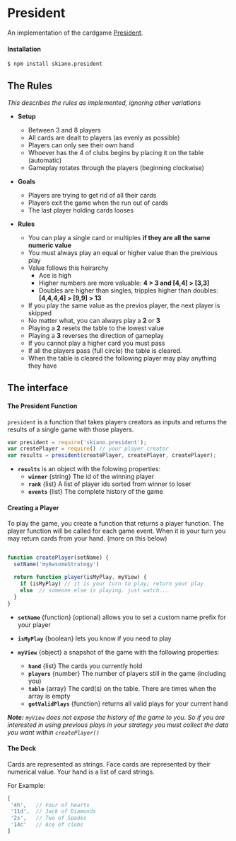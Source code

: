 # President

An implementation of the cardgame [President](https://en.wikipedia.org/wiki/President_(card_game)#General_rules).

#### Installation

```
$ npm install skiano.president
```

## The Rules

_This describes the rules as implemented, ignoring other variations_

* __Setup__
  * Between 3 and 8 players
  * All cards are dealt to players (as evenly as possible)
  * Players can only see their own hand
  * Whoever has the 4 of clubs begins by placing it on the table (automatic)
  * Gameplay rotates through the players (beginning clockwise)

* __Goals__
  * Players are trying to get rid of all their cards
  * Players exit the game when the run out of cards
  * The last player holding cards looses

* __Rules__
  * You can play a single card or multiples __if they are all the same numeric value__
  * You must always play an equal or higher value than the preivious play
  * Value follows this heirarchy
    * Ace is high 
    * Higher numbers are more valuable:  __4 > 3 and [4,4] > [3,3]__
    * Doubles are higher than singles, tripples higher than doubles: __[4,4,4,4] > [9,9] > 13__
  * If you play the same value as the previos player, the next player is skipped
  * No matter what, you can always play a __2__ or __3__
  * Playing a __2__ resets the table to the lowest value
  * Playing a __3__ reverses the direction of gameplay
  * If you cannot play a higher card you must pass
  * If all the players pass (full circle) the table is cleared.
  * When the table is cleared the following player may play anything they have

## The interface

#### The President Function

```president``` is a function that takes players creators as inputs and returns the results of a single game with those players.

```javascript
var president = require('skiano.president');
var createPlayer = require() // your player creator
var results = president(createPlayer, createPlayer, createPlayer);
```

* __```results```__ is an object with the folowing properties:
  * __```winner```__ {string} The id of the winning player
  * __```rank```__ {list} A list of player ids sorted from winner to loser
  * __```events```__ {list} The complete history of the game

#### Creating a Player

To play the game, you create a function that returns a player function. The player function will be called for each game event. When it is your turn you may return cards from your hand. (more on this below)

```javascript

function createPlayer(setName) {
  setName('myAwsomeStrategy')

  return function player(isMyPlay, myView) {
    if (isMyPlay) // it is your turn to play; return your play
    else  // someone else is playing. just watch...
  }
}
```

* __```setName```__ {function} (optional) allows you to set a custom name prefix for your player

* __```isMyPlay```__ {boolean} lets you know if you need to play

* __```myView```__ {object} a snapshot of the game with the following properties:
  * __```hand```__ {list} The cards you currently hold
  * __```players```__ {number} The number of players still in the game (including you)
  * __```table```__ {array} The card(s) on the table. There are times when the array is empty
  * __```getValidPlays```__ {function} returns all valid plays for your current hand

_**Note:** ```myView``` does not expose the history of the game to you. So if you are interested in using previous plays in your strategy you must collect the data you want within ```createPlayer()```_

#### The Deck

Cards are represented as strings. Face cards are represented by their numerical value. Your hand is a list of card strings.

For Example:

```javascript
[
 '4h',   // Four of hearts
 '11d',  // Jack of Diamonds
 '2s',   // Two of Spades
 '14c'   // Ace of clubs
]
```
